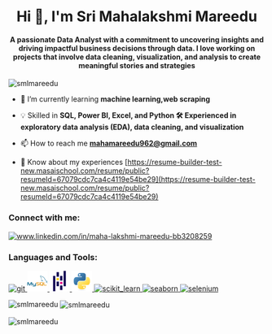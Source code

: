 <h1 align="center">Hi 👋, I'm Sri Mahalakshmi Mareedu</h1>
<h4 align="center">A passionate Data Analyst with a commitment to uncovering insights and driving impactful business decisions through data. I love working on projects that involve data cleaning, visualization, and analysis to create meaningful stories and strategies </h4>

<p align="left"> <img src="https://komarev.com/ghpvc/?username=smlmareedu&label=Profile%20views&color=0e75b6&style=flat" alt="smlmareedu" /> </p>

- 🌱 I’m currently learning **machine learning,web scraping**

- 💡 Skilled in **SQL, Power BI, Excel, and Python 🛠️ Experienced in exploratory data analysis (EDA), data cleaning, and visualization**

- 📫 How to reach me **mahamareedu962@gmail.com**

- 📄 Know about my experiences [https://resume-builder-test-new.masaischool.com/resume/public?resumeId=67079cdc7ca4c4119e54be29](https://resume-builder-test-new.masaischool.com/resume/public?resumeId=67079cdc7ca4c4119e54be29)

<h3 align="left">Connect with me:</h3>
<p align="left">
<a href="https://linkedin.com/in/www.linkedin.com/in/maha-lakshmi-mareedu-bb3208259" target="blank"><img align="center" src="https://raw.githubusercontent.com/rahuldkjain/github-profile-readme-generator/master/src/images/icons/Social/linked-in-alt.svg" alt="www.linkedin.com/in/maha-lakshmi-mareedu-bb3208259" height="30" width="40" /></a>
</p>

<h3 align="left">Languages and Tools:</h3>
<p align="left"> <a href="https://git-scm.com/" target="_blank" rel="noreferrer"> <img src="https://www.vectorlogo.zone/logos/git-scm/git-scm-icon.svg" alt="git" width="40" height="40"/> </a> <a href="https://www.mysql.com/" target="_blank" rel="noreferrer"> <img src="https://raw.githubusercontent.com/devicons/devicon/master/icons/mysql/mysql-original-wordmark.svg" alt="mysql" width="40" height="40"/> </a> <a href="https://pandas.pydata.org/" target="_blank" rel="noreferrer"> <img src="https://raw.githubusercontent.com/devicons/devicon/2ae2a900d2f041da66e950e4d48052658d850630/icons/pandas/pandas-original.svg" alt="pandas" width="40" height="40"/> </a> <a href="https://www.python.org" target="_blank" rel="noreferrer"> <img src="https://raw.githubusercontent.com/devicons/devicon/master/icons/python/python-original.svg" alt="python" width="40" height="40"/> </a> <a href="https://scikit-learn.org/" target="_blank" rel="noreferrer"> <img src="https://upload.wikimedia.org/wikipedia/commons/0/05/Scikit_learn_logo_small.svg" alt="scikit_learn" width="40" height="40"/> </a> <a href="https://seaborn.pydata.org/" target="_blank" rel="noreferrer"> <img src="https://seaborn.pydata.org/_images/logo-mark-lightbg.svg" alt="seaborn" width="40" height="40"/> </a> <a href="https://www.selenium.dev" target="_blank" rel="noreferrer"> <img src="https://raw.githubusercontent.com/detain/svg-logos/780f25886640cef088af994181646db2f6b1a3f8/svg/selenium-logo.svg" alt="selenium" width="40" height="40"/> </a> </p>

<p><img align="left" src="https://github-readme-stats.vercel.app/api/top-langs?username=smlmareedu&show_icons=true&locale=en&layout=compact" alt="smlmareedu" /></p>

<p>&nbsp;<img align="center" src="https://github-readme-stats.vercel.app/api?username=smlmareedu&show_icons=true&locale=en" alt="smlmareedu" /></p>

<p><img align="center" src="https://github-readme-streak-stats.herokuapp.com/?user=smlmareedu&" alt="smlmareedu" /></p>

